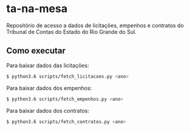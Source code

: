 # ta-na-mesa

Repositório de acesso a dados de licitações, empenhos e contratos do Tribunal de Contas do Estado do Rio Grande do Sul.

## Como executar

Para baixar dados das licitações:
```sh
$ python3.6 scripts/fetch_licitacoes.py <ano>
```

Para baixar dados dos empenhos:
```sh
$ python3.6 scripts/fetch_empenhos.py <ano>
```

Para baixar dados dos contratos:
```sh
$ python3.6 scripts/fetch_contratos.py <ano>
```
